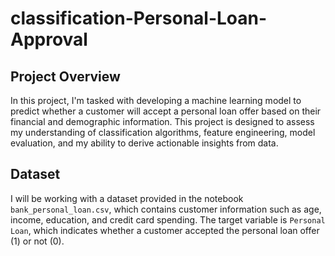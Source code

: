 # classification-Personal-Loan-Approval

## **Project Overview**

In this project, I'm tasked with developing a machine learning model to predict whether a customer will accept a personal loan offer based on their financial and demographic information. This project is designed to assess my understanding of classification algorithms, feature engineering, model evaluation, and my ability to derive actionable insights from data.

## **Dataset**

I will be working with a dataset provided in the notebook `bank_personal_loan.csv`, which contains customer information such as age, income, education, and credit card spending. The target variable is `Personal Loan`, which indicates whether a customer accepted the personal loan offer (1) or not (0).
